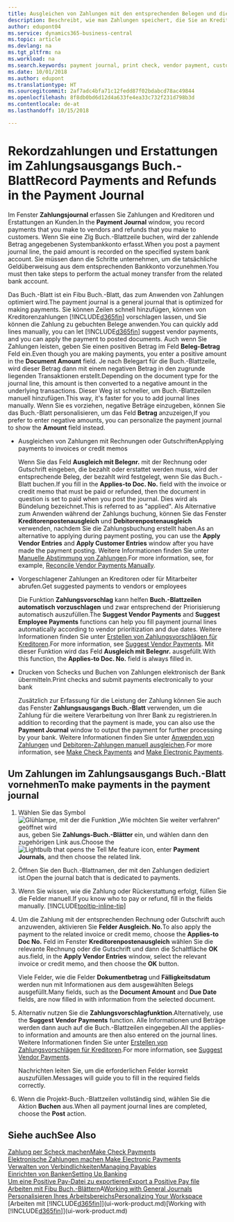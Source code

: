 ```yaml
---
title: Ausgleichen von Zahlungen mit den entsprechenden Belegen und diese buchen| Microsoft Docs
description: Beschreibt, wie man Zahlungen speichert, die Sie an Kreditoren und Erstattungen leisten, die Sie den Debitoren erstellen.
author: edupont04
ms.service: dynamics365-business-central
ms.topic: article
ms.devlang: na
ms.tgt_pltfrm: na
ms.workload: na
ms.search.keywords: payment journal, print check, vendor payment, customer refund, creditor, debt, balance due, AP
ms.date: 10/01/2018
ms.author: edupont
ms.translationtype: HT
ms.sourcegitcommit: 2af7adc4bfa71c12fedd87f02bdabcd78ac49844
ms.openlocfilehash: 8f8db0bd6d12d4a633fe4ea33c732f231d798b3d
ms.contentlocale: de-at
ms.lasthandoff: 10/15/2018

---
```

# <a name="record-payments-and-refunds-in-the-payment-journal"></a><span data-ttu-id="a5387-103">Rekordzahlungen und Erstattungen im Zahlungsausgangs Buch.-Blatt</span><span class="sxs-lookup"><span data-stu-id="a5387-103">Record Payments and Refunds in the Payment Journal</span></span>

<span data-ttu-id="a5387-104">Im Fenster **Zahlungsjournal** erfassen Sie Zahlungen and Kreditoren und Erstattungen an Kunden.</span><span class="sxs-lookup"><span data-stu-id="a5387-104">In the **Payment Journal** window, you record payments that you make to vendors and refunds that you make to customers.</span></span> <span data-ttu-id="a5387-105">Wenn Sie eine Zlg Buch.-Blattzeile buchen, wird der zahlende Betrag angegebenen Systembankkonto erfasst.</span><span class="sxs-lookup"><span data-stu-id="a5387-105">When you post a payment journal line, the paid amount is recorded on the specified system bank account.</span></span> <span data-ttu-id="a5387-106">Sie müssen dann die Schritte unternehmen, um die tatsächliche Geldüberweisung aus dem entsprechenden Bankkonto vorzunehmen.</span><span class="sxs-lookup"><span data-stu-id="a5387-106">You must then take steps to perform the actual money transfer from the related bank account.</span></span>  

<span data-ttu-id="a5387-107">Das Buch.-Blatt ist ein Fibu Buch.-Blatt, das zum Anwenden von Zahlungen optimiert wird.</span><span class="sxs-lookup"><span data-stu-id="a5387-107">The payment journal is a general journal that is optimized for making payments.</span></span> <span data-ttu-id="a5387-108">Sie können Zeilen schnell hinzufügen, können von Kreditorenzahlungen [!INCLUDE[d365fin](includes/d365fin_md.md)] vorschlagen lassen, und Sie können die Zahlung zu gebuchten Belege anwenden.</span><span class="sxs-lookup"><span data-stu-id="a5387-108">You can quickly add lines manually, you can let [!INCLUDE[d365fin](includes/d365fin_md.md)] suggest vendor payments, and you can apply the payment to posted documents.</span></span> <span data-ttu-id="a5387-109">Auch wenn Sie Zahlungen leisten, geben Sie einen positiven Betrag im Feld **Beleg-Betrag** Feld ein.</span><span class="sxs-lookup"><span data-stu-id="a5387-109">Even though you are making payments, you enter a positive amount in the **Document Amount** field.</span></span> <span data-ttu-id="a5387-110">Je nach Belegart für die Buch.-Blattzeile, wird dieser Betrag dann mit einem negativen Betrag in den zugrunde liegenden Transaktionen erstellt.</span><span class="sxs-lookup"><span data-stu-id="a5387-110">Depending on the document type for the journal line, this amount is then converted to a negative amount in the underlying transactions.</span></span> <span data-ttu-id="a5387-111">Dieser Weg ist schneller, um Buch.-Blattzeilen manuell hinzufügen.</span><span class="sxs-lookup"><span data-stu-id="a5387-111">This way, it's faster for you to add journal lines manually.</span></span> <span data-ttu-id="a5387-112">Wenn Sie es vorziehen, negative Beträge einzugeben, können Sie das Buch.-Blatt personalisieren, um das Feld **Betrag** anzuzeigen,</span><span class="sxs-lookup"><span data-stu-id="a5387-112">If you prefer to enter negative amounts, you can personalize the payment journal to show the **Amount** field instead.</span></span>  

- <span data-ttu-id="a5387-113">Ausgleichen von Zahlungen mit Rechnungen oder Gutschriften</span><span class="sxs-lookup"><span data-stu-id="a5387-113">Applying payments to invoices or credit memos</span></span>

    <span data-ttu-id="a5387-114">Wenn Sie das Feld **Ausgleich mit Belegnr.** mit der Rechnung oder Gutschrift eingeben, die bezahlt oder erstattet werden muss, wird der entsprechende Beleg, der bezahlt wird festgelegt, wenn Sie das Buch.-Blatt buchen.</span><span class="sxs-lookup"><span data-stu-id="a5387-114">If you fill in the **Applies-to Doc. No.** field with the invoice or credit memo that must be paid or refunded, then the document in question is set to paid when you post the journal.</span></span> <span data-ttu-id="a5387-115">Dies wird als Bündelung bezeichnet.</span><span class="sxs-lookup"><span data-stu-id="a5387-115">This is referred to as "applied".</span></span> <span data-ttu-id="a5387-116">Als Alternative zum Anwenden während der Zahlungs buchung, können Sie das Fenster **Kreditorenpostenausgleich** und **Debitorenpostenausgleich** verwenden, nachdem Sie die Zahlungsbuchung erstellt haben.</span><span class="sxs-lookup"><span data-stu-id="a5387-116">As an alternative to applying during payment posting, you can use the **Apply Vendor Entries** and **Apply Customer Entries** window after you have made the payment posting.</span></span> <span data-ttu-id="a5387-117">Weitere Informationen finden Sie unter [Manuelle Abstimmung von Zahlungen](payables-how-apply-purchase-transactions-manually.md).</span><span class="sxs-lookup"><span data-stu-id="a5387-117">For more information, see, for example, [Reconcile Vendor Payments Manually](payables-how-apply-purchase-transactions-manually.md).</span></span>  

- <span data-ttu-id="a5387-118">Vorgeschlagener Zahlungen an Kreditoren oder für Mitarbeiter abrufen.</span><span class="sxs-lookup"><span data-stu-id="a5387-118">Get suggested payments to vendors or employees</span></span> 

    <span data-ttu-id="a5387-119">Die Funktion **Zahlungsvorschlag** kann helfen **Buch.-Blattzeilen automatisch vorzuschlagen** und zwar entsprechend der Priorisierung automatisch auszufüllen.</span><span class="sxs-lookup"><span data-stu-id="a5387-119">The **Suggest Vendor Payments** and **Suggest Employee Payments** functions can help you fill payment journal lines automatically according to vendor prioritization and due dates.</span></span> <span data-ttu-id="a5387-120">Weitere Informationen finden Sie unter [Erstellen von Zahlungsvorschlägen für Kreditoren](payables-how-suggest-vendor-payments.md).</span><span class="sxs-lookup"><span data-stu-id="a5387-120">For more information, see [Suggest Vendor Payments](payables-how-suggest-vendor-payments.md).</span></span> <span data-ttu-id="a5387-121">Mit dieser Funktion wird das Feld **Ausgleich mit Belegnr.** ausgefüllt.</span><span class="sxs-lookup"><span data-stu-id="a5387-121">With this function, the **Applies-to Doc. No.** field is always filled in.</span></span>  

- <span data-ttu-id="a5387-122">Drucken von Schecks und Buchen von Zahlungen elektronisch der Bank übermitteln.</span><span class="sxs-lookup"><span data-stu-id="a5387-122">Print checks and submit payments electronically to your bank</span></span>

    <span data-ttu-id="a5387-123">Zusätzlich zur Erfassung für die Leistung der Zahlung können Sie auch das Fenster **Zahlungsausgangs Buch.-Blatt** verwenden, um die Zahlung für die weitere Verarbeitung von Ihrer Bank zu registrieren.</span><span class="sxs-lookup"><span data-stu-id="a5387-123">In addition to recording that the payment is made, you can also use the **Payment Journal** window to output the payment for further processing by your bank.</span></span> <span data-ttu-id="a5387-124">Weitere Informationen finden Sie unter [Anwenden von Zahlungen](payables-how-work-checks.md) und [Debitoren-Zahlungen manuell ausgleichen](payables-how-export-payments-bank-file.md).</span><span class="sxs-lookup"><span data-stu-id="a5387-124">For more information, see [Make Check Payments](payables-how-work-checks.md) and [Make Electronic Payments](payables-how-export-payments-bank-file.md).</span></span>  

## <a name="to-make-payments-in-the-payment-journal"></a><span data-ttu-id="a5387-125">Um Zahlungen im Zahlungsausgangs Buch.-Blatt vornehmen</span><span class="sxs-lookup"><span data-stu-id="a5387-125">To make payments in the payment journal</span></span> 

1. <span data-ttu-id="a5387-126">Wählen Sie das Symbol ![Glühlampe, mit der die Funktion „Wie möchten Sie weiter verfahren“ geöffnet wird](media/ui-search/search_small.png "Wie möchten Sie weiter verfahren?") aus, geben Sie **Zahlungs-Buch.-Blätter** ein, und wählen dann den zugehörigen Link aus.</span><span class="sxs-lookup"><span data-stu-id="a5387-126">Choose the ![Lightbulb that opens the Tell Me feature](media/ui-search/search_small.png "Tell me what you want to do") icon, enter **Payment Journals**, and then choose the related link.</span></span>
2. <span data-ttu-id="a5387-127">Öffnen Sie den Buch.-Blattnamen, der mit den Zahlungen dediziert ist.</span><span class="sxs-lookup"><span data-stu-id="a5387-127">Open the journal batch that is dedicated to payments.</span></span>
3. <span data-ttu-id="a5387-128">Wenn Sie wissen, wie die Zahlung oder Rückerstattung erfolgt, füllen Sie die Felder manuell.</span><span class="sxs-lookup"><span data-stu-id="a5387-128">If you know who to pay or refund, fill in the fields manually.</span></span> [!INCLUDE[tooltip-inline-tip](includes/tooltip-inline-tip_md.md)]
4. <span data-ttu-id="a5387-129">Um die Zahlung mit der entsprechenden Rechnung oder Gutschrift auch anzuwenden, aktivieren Sie **Felder Ausgleich. No.**</span><span class="sxs-lookup"><span data-stu-id="a5387-129">To also apply the payment to the related invoice or credit memo, choose the **Applies-to Doc No.**</span></span> <span data-ttu-id="a5387-130">Feld im Fenster **Kreditorenpostenausgleich** wählen Sie die relevante Rechnung oder die Gutschrift und dann die Schaltfläche **OK** aus.</span><span class="sxs-lookup"><span data-stu-id="a5387-130">field, in the **Apply Vendor Entries** window, select the relevant invoice or credit memo, and then choose the **OK** button.</span></span>

    <span data-ttu-id="a5387-131">Viele Felder, wie die Felder **Dokumentbetrag** und **Fälligkeitsdatum** werden nun mit Informationen aus dem ausgewählten Belegs ausgefüllt.</span><span class="sxs-lookup"><span data-stu-id="a5387-131">Many fields, such as the **Document Amount** and **Due Date** fields, are now filled in with information from the selected document.</span></span>
5. <span data-ttu-id="a5387-132">Alternativ nutzen Sie die **Zahlungsvorschlagfunktion**.</span><span class="sxs-lookup"><span data-stu-id="a5387-132">Alternatively, use the **Suggest Vendor Payments** function.</span></span> <span data-ttu-id="a5387-133">Alle Informationen und Beträge werden dann auch auf die Buch.-Blattzeilen eingegeben.</span><span class="sxs-lookup"><span data-stu-id="a5387-133">All the applies-to information and amounts are then also entered on the journal lines.</span></span> <span data-ttu-id="a5387-134">Weitere Informationen finden Sie unter [Erstellen von Zahlungsvorschlägen für Kreditoren](payables-how-suggest-vendor-payments.md).</span><span class="sxs-lookup"><span data-stu-id="a5387-134">For more information, see [Suggest Vendor Payments](payables-how-suggest-vendor-payments.md).</span></span>

    <span data-ttu-id="a5387-135">Nachrichten leiten Sie, um die erforderlichen Felder korrekt auszufüllen.</span><span class="sxs-lookup"><span data-stu-id="a5387-135">Messages will guide you to fill in the required fields correctly.</span></span>
6.  <span data-ttu-id="a5387-136">Wenn die Projekt-Buch.-Blattzeilen vollständig sind, wählen Sie die Aktion **Buchen** aus.</span><span class="sxs-lookup"><span data-stu-id="a5387-136">When all payment journal lines are completed, choose the **Post** action.</span></span>

## <a name="see-also"></a><span data-ttu-id="a5387-137">Siehe auch</span><span class="sxs-lookup"><span data-stu-id="a5387-137">See Also</span></span>
[<span data-ttu-id="a5387-138">Zahlung per Scheck machen</span><span class="sxs-lookup"><span data-stu-id="a5387-138">Make Check Payments</span></span>](payables-how-work-checks.md)  
[<span data-ttu-id="a5387-139">Elektronische Zahlungen machen </span><span class="sxs-lookup"><span data-stu-id="a5387-139">Make Electronic Payments</span></span>](payables-how-export-payments-bank-file.md)  
[<span data-ttu-id="a5387-140">Verwalten von Verbindlichkeiten</span><span class="sxs-lookup"><span data-stu-id="a5387-140">Managing Payables</span></span>](payables-manage-payables.md)  
[<span data-ttu-id="a5387-141">Einrichten von Banken</span><span class="sxs-lookup"><span data-stu-id="a5387-141">Setting Up Banking</span></span>](bank-setup-banking.md)  
[<span data-ttu-id="a5387-142">Um eine Positive Pay-Datei zu exportieren</span><span class="sxs-lookup"><span data-stu-id="a5387-142">Export a Positive Pay file</span></span>](finance-how-positive-pay.md)  
<span data-ttu-id="a5387-143">[Arbeiten mit Fibu Buch.-Blättern](ui-work-general-journals.md)A</span><span class="sxs-lookup"><span data-stu-id="a5387-143">[Working with General Journals](ui-work-general-journals.md)</span></span>  
[<span data-ttu-id="a5387-144">Personalisieren Ihres Arbeitsbereichs</span><span class="sxs-lookup"><span data-stu-id="a5387-144">Personalizing Your Workspace</span></span>](ui-personalization-user.md)  
<span data-ttu-id="a5387-145">[Arbeiten mit [!INCLUDE[d365fin](includes/d365fin_md.md)]](ui-work-product.md)</span><span class="sxs-lookup"><span data-stu-id="a5387-145">[Working with [!INCLUDE[d365fin](includes/d365fin_md.md)]](ui-work-product.md)</span></span>  

